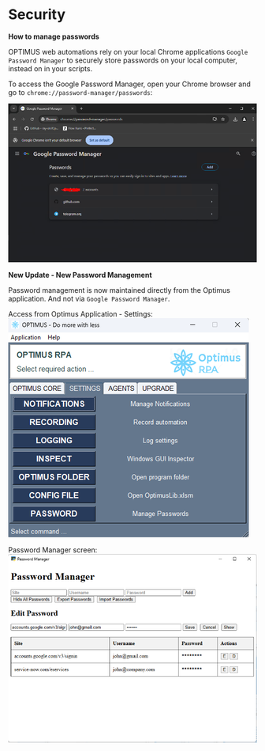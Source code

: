 # Security

**How to manage passwords**  

OPTIMUS web automations rely on your local Chrome applications `Google Password Manager` to securely store passwords on your local computer, instead on in your scripts.

To access the Google Password Manager, open your Chrome browser and go to `chrome://password-manager/passwords`:  

![Google Password Manager](../assets/images/google-password-manager.PNG)

**New Update - New Password Management**

Password management is now maintained directly from the Optimus application.  And not via `Google Password Manager`.

Access from Optimus Application - Settings:  
![Settings](../assets/images/gui-settings.PNG)

Password Manager screen:  
![Password Manager Screen](../assets/images/password-manager.PNG)

